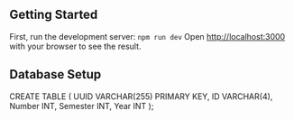 ## Getting Started

First, run the development server:
`npm run dev`
Open [http://localhost:3000](http://localhost:3000) with your browser to see the result.

## Database Setup

CREATE TABLE <Table-Name> (
    UUID VARCHAR(255) PRIMARY KEY,
    ID VARCHAR(4),
    Number INT,
    Semester INT,
    Year INT
);
